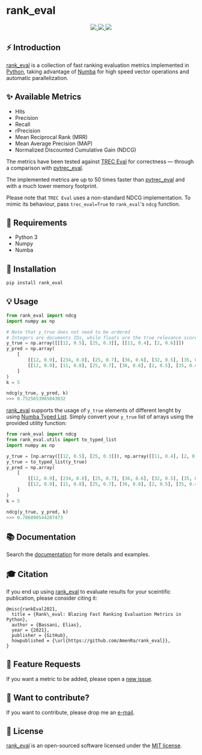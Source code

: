 # rank_eval

<p align="center">
  <!-- Docs -->
  <a href="https://metrics-eval.readthedocs.io/en/latest/?badge=latest" alt="Documentation Status">
      <img src="https://readthedocs.org/projects/metrics-eval/badge/?version=latest" />
  </a>
  <!-- Black -->
  <a href="https://github.com/psf/black" alt="Code style: black">
      <img src="https://img.shields.io/badge/code%20style-black-000000.svg" />
  </a>
  <!-- License -->
  <a href="https://opensource.org/licenses/MIT" alt="License: MIT">
      <img src="https://img.shields.io/badge/License-MIT-green.svg" />
  </a>
</p>

## ⚡️ Introduction

[rank_eval](https://github.com/AmenRa/rank_eval) is a collection of fast ranking evaluation metrics implemented in [Python](https://en.wikipedia.org/wiki/Python_(programming_language)), taking advantage of [Numba](https://github.com/numba/numba) for high speed vector operations and automatic parallelization.

## ✨ Available Metrics
* Hits
* Precision
* Recall
* rPrecision
* Mean Reciprocal Rank (MRR)
* Mean Average Precision (MAP)
* Normalized Discounted Cumulative Gain (NDCG)

The metrics have been tested against [TREC Eval](https://github.com/usnistgov/trec_eval) for correctness — through a comparison with [pytrec_eval](https://github.com/cvangysel/pytrec_eval).

The implemented metrics are up to 50 times faster than [pytrec_eval](https://github.com/cvangysel/pytrec_eval) and with a much lower memory footprint.

Please note that `TREC Eval` uses a non-standard NDCG implementation. To mimic its behaviour, pass `trec_eval=True` to `rank_eval`'s `ndcg` function.

## 🔧 Requirements
* Python 3
* Numpy
* Numba

## 🔌 Installation
```bash
pip install rank_eval
```

## 💡 Usage  
```python
from rank_eval import ndcg
import numpy as np

# Note that y_true does not need to be ordered
# Integers are documents IDs, while floats are the true relevance scores
y_true = np.array([[[12, 0.5], [25, 0.3]], [[11, 0.4], [2, 0.6]]])
y_pred = np.array(
    [
        [[12, 0.9], [234, 0.8], [25, 0.7], [36, 0.6], [32, 0.5], [35, 0.4]],
        [[12, 0.9], [11, 0.8], [25, 0.7], [36, 0.6], [2, 0.5], [35, 0.4]],
    ]
)
k = 5

ndcg(y_true, y_pred, k)
>>> 0.7525653965843032
```

[rank_eval](https://github.com/AmenRa/rank_eval) supports the usage of `y_true` elements of different lenght by using [Numba Typed List](https://numba.pydata.org/numba-doc/dev/reference/pysupported.html#typed-list). Simply convert your `y_true` list of arrays using the provided utility function:
```python
from rank_eval import ndcg
from rank_eval.utils import to_typed_list
import numpy as np

y_true = [np.array([[12, 0.5], [25, 0.3]]), np.array([[11, 0.4], [2, 0.6], [12, 0.1]])]
y_true = to_typed_list(y_true)
y_pred = np.array(
    [
        [[12, 0.9], [234, 0.8], [25, 0.7], [36, 0.6], [32, 0.5], [35, 0.4]],
        [[12, 0.9], [11, 0.8], [25, 0.7], [36, 0.6], [2, 0.5], [35, 0.4]],
    ]
)
k = 5

ndcg(y_true, y_pred, k)
>>> 0.786890544287473
```

## 📚 Documentation
Search the [documentation](https://rank-eval.readthedocs.io/en/latest/) for more details and examples.

## 🎓 Citation
If you end up using [rank_eval](https://github.com/AmenRa/rank_eval) to evaluate results for your sceintific publication, please consider citing it:
```
@misc{rankEval2021,
  title = {Rank\_eval: Blazing Fast Ranking Evaluation Metrics in Python},
  author = {Bassani, Elias},
  year = {2021},
  publisher = {GitHub},
  howpublished = {\url{https://github.com/AmenRa/rank_eval}},
}
```

## 🎁 Feature Requests
If you want a metric to be added, please open a [new issue](https://github.com/AmenRa/rank_eval/issues/new).

## 🤘 Want to contribute?
If you want to contribute, please drop me an [e-mail](mailto:elias.bssn@gmail.com?subject=[GitHub]%20rank_eval).

## 📄 License

[rank_eval](https://github.com/AmenRa/rank_eval) is an open-sourced software licensed under the [MIT license](LICENSE).
